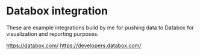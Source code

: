 # Databox integration

These are example integrations build by me for pushing data to Databox for visualization and reporting purposes.

https://databox.com/
https://developers.databox.com/
